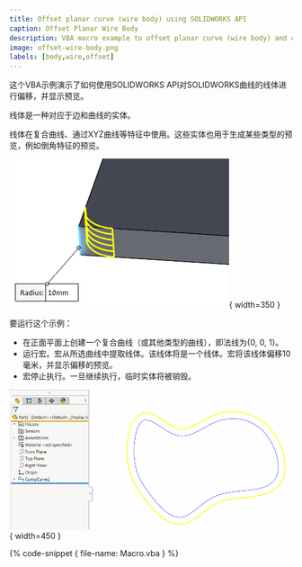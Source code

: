 ```yaml
---
title: Offset planar curve (wire body) using SOLIDWORKS API
caption: Offset Planar Wire Body
description: VBA macro example to offset planar curve (wire body) and display the offset preview using SOLIDWORKS API
image: offset-wire-body.png
labels: [body,wire,offset]
---
```

这个VBA示例演示了如何使用SOLIDWORKS API对SOLIDWORKS曲线的线体进行偏移，并显示预览。

线体是一种对应于边和曲线的实体。

线体在复合曲线、通过XYZ曲线等特征中使用。这些实体也用于生成某些类型的预览，例如倒角特征的预览。

![倒角预览](fillet-preview.png){ width=350 }

要运行这个示例：

* 在正面平面上创建一个复合曲线（或其他类型的曲线），即法线为{0, 0, 1}。
* 运行宏。宏从所选曲线中提取线体。该线体将是一个线体。宏将该线体偏移10毫米，并显示偏移的预览。
* 宏停止执行。一旦继续执行，临时实体将被销毁。

![偏移线体](offset-wire-body.png){ width=450 }

{% code-snippet { file-name: Macro.vba } %}